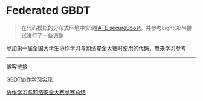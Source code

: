 # Federated GBDT
> 在代码模拟的分布式环境中实现[FATE secureBoost](https://github.com/FederatedAI/FATE)，并参考LightGBM尝试进行了一些调整

参加第一届全国大学生协作学习与网络安全大赛时使用的代码，用来学习参考

---

博客链接

[GBDT协作学习实现](https://tangziyin.xyz/2020/11/30/GBDT%E5%8D%8F%E4%BD%9C%E5%AD%A6%E4%B9%A0%E5%AE%9E%E7%8E%B0/)

[协作学习与网络安全大赛参赛总结](https://tangziyin.xyz/2021/01/16/%E5%8D%8F%E4%BD%9C%E5%AD%A6%E4%B9%A0%E4%B8%8E%E7%BD%91%E7%BB%9C%E5%AE%89%E5%85%A8%E5%A4%A7%E8%B5%9B%E5%8F%82%E8%B5%9B%E6%80%BB%E7%BB%93/)
